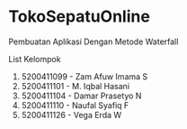 # TokoSepatuOnline
Pembuatan Aplikasi Dengan Metode Waterfall

List Kelompok
1. 5200411099 - Zam Afuw Imama S
2. 5200411101 - M. Iqbal Hasani
3. 5200411104 - Damar Prasetyo N
4. 5200411110 - Naufal Syafiq F
5. 5200411126 - Vega Erda W
